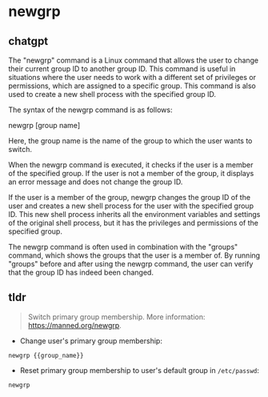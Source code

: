# newgrp 
## chatgpt 
The "newgrp" command is a Linux command that allows the user to change their current group ID to another group ID. This command is useful in situations where the user needs to work with a different set of privileges or permissions, which are assigned to a specific group. This command is also used to create a new shell process with the specified group ID.

The syntax of the newgrp command is as follows:

newgrp [group name]

Here, the group name is the name of the group to which the user wants to switch.

When the newgrp command is executed, it checks if the user is a member of the specified group. If the user is not a member of the group, it displays an error message and does not change the group ID.

If the user is a member of the group, newgrp changes the group ID of the user and creates a new shell process for the user with the specified group ID. This new shell process inherits all the environment variables and settings of the original shell process, but it has the privileges and permissions of the specified group.

The newgrp command is often used in combination with the "groups" command, which shows the groups that the user is a member of. By running "groups" before and after using the newgrp command, the user can verify that the group ID has indeed been changed. 

## tldr 
 
> Switch primary group membership.
> More information: <https://manned.org/newgrp>.

- Change user's primary group membership:

`newgrp {{group_name}}`

- Reset primary group membership to user's default group in `/etc/passwd`:

`newgrp`
